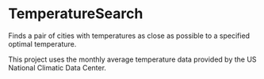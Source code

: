 # TemperatureSearch
Finds a pair of cities with temperatures as close as possible to a specified optimal temperature.

This project uses the monthly average temperature data provided by the US National Climatic Data Center. 
